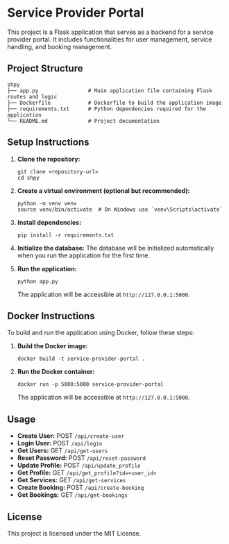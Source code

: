 # Service Provider Portal

This project is a Flask application that serves as a backend for a service provider portal. It includes functionalities for user management, service handling, and booking management.

## Project Structure

```
shpy
├── app.py                # Main application file containing Flask routes and logic
├── Dockerfile            # Dockerfile to build the application image
├── requirements.txt      # Python dependencies required for the application
└── README.md             # Project documentation
```

## Setup Instructions

1. **Clone the repository:**
   ```
   git clone <repository-url>
   cd shpy
   ```

2. **Create a virtual environment (optional but recommended):**
   ```
   python -m venv venv
   source venv/bin/activate  # On Windows use `venv\Scripts\activate`
   ```

3. **Install dependencies:**
   ```
   pip install -r requirements.txt
   ```

4. **Initialize the database:**
   The database will be initialized automatically when you run the application for the first time.

5. **Run the application:**
   ```
   python app.py
   ```

   The application will be accessible at `http://127.0.0.1:5000`.

## Docker Instructions

To build and run the application using Docker, follow these steps:

1. **Build the Docker image:**
   ```
   docker build -t service-provider-portal .
   ```

2. **Run the Docker container:**
   ```
   docker run -p 5000:5000 service-provider-portal
   ```

   The application will be accessible at `http://127.0.0.1:5000`.

## Usage

- **Create User:** POST `/api/create-user`
- **Login User:** POST `/api/login`
- **Get Users:** GET `/api/get-users`
- **Reset Password:** POST `/api/reset-password`
- **Update Profile:** POST `/api/update_profile`
- **Get Profile:** GET `/api/get_profile?id=<user_id>`
- **Get Services:** GET `/api/get-services`
- **Create Booking:** POST `/api/create-booking`
- **Get Bookings:** GET `/api/get-bookings`

## License

This project is licensed under the MIT License.